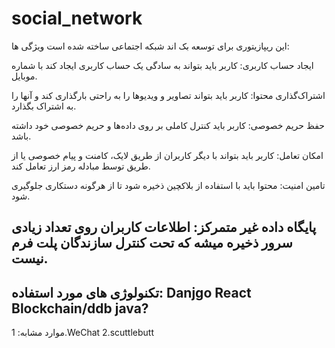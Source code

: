 # social_network
این ریپازیتوری برای توسعه بک اند شبکه اجتماعی ساخته شده است
ویژگی ها:

ایجاد حساب کاربری:
 کاربر باید بتواند به سادگی یک حساب کاربری ایجاد کند با شماره موبایل.

اشتراک‌گذاری محتوا: 
کاربر باید بتواند تصاویر و ویدیوها را به راحتی بارگذاری کند و آنها را به اشتراک بگذارد.

حفظ حریم خصوصی:
 کاربر باید کنترل کاملی بر روی داده‌ها و حریم خصوصی خود داشته باشد.

امکان تعامل: 
کاربر باید بتواند با دیگر کاربران از طریق لایک، کامنت و پیام خصوصی یا از طریق توسط مبادله رمز ارز تعامل کند. 

تامین امنیت: 
محتوا باید با استفاده از بلاکچین ذخیره شود تا از هرگونه دستکاری جلوگیری شود.

پایگاه داده غیر متمرکز:
اطلاعات کاربران روی تعداد زیادی سرور ذخیره میشه که تحت کنترل سازندگان پلت فرم نیست.
--------------------------------------------------
تکنولوژی های مورد استفاده:
Danjgo
React
Blockchain/ddb
java?
--------------------------------------------------
موارد مشابه:
1.WeChat
2.scuttlebutt
